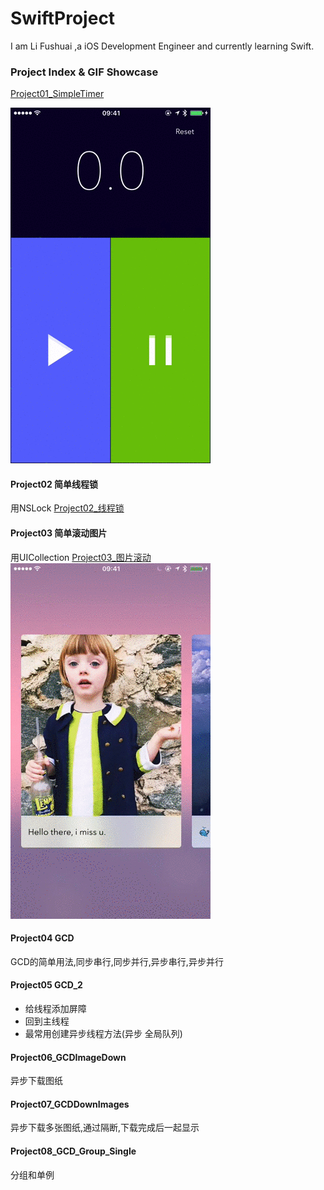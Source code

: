 # SwiftProject
I am Li Fushuai ,a iOS Development Engineer and currently learning Swift.

### Project Index & GIF Showcase
[Project01_SimpleTimer](https://github.com/lfsluoye/SwiftProject/tree/master/Project01_SimpleTimer)

![Simple Stop Watch.gif](https://github.com/lfsluoye/SwiftProject/blob/master/Project01_SimpleTimer/Simple_Stop_Watch.gif)

#### Project02 简单线程锁
用NSLock
[Project02_线程锁](https://github.com/lfsluoye/SwiftProject/tree/master/Project02_Lock)

#### Project03 简单滚动图片
用UICollection
[Project03_图片滚动](https://github.com/lfsluoye/SwiftProject/tree/master/Project03_Carousel)
![Carousel.gif](https://github.com/lfsluoye/SwiftProject/blob/master/Project03_Carousel/Carousel.gif)

#### Project04 GCD
GCD的简单用法,同步串行,同步并行,异步串行,异步并行

#### Project05 GCD_2
-  给线程添加屏障
-  回到主线程
-  最常用创建异步线程方法(异步 全局队列)

#### Project06_GCDImageDown
异步下载图纸

#### Project07_GCDDownImages
异步下载多张图纸,通过隔断,下载完成后一起显示

#### Project08_GCD_Group_Single
分组和单例




